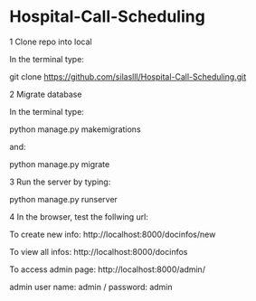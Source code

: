 # Hospital-Call-Scheduling


1 Clone repo into local

In the terminal type:

git clone https://github.com/silaslll/Hospital-Call-Scheduling.git


2 Migrate database

In the terminal type:

python manage.py makemigrations

and:

python manage.py migrate


3 Run the server by typing:

python manage.py runserver  


4 In the browser, test the follwing url:

To create new info:
http://localhost:8000/docinfos/new

To view all infos:
http://localhost:8000/docinfos

To access admin page:
http://localhost:8000/admin/

admin user name: admin  / password: admin
